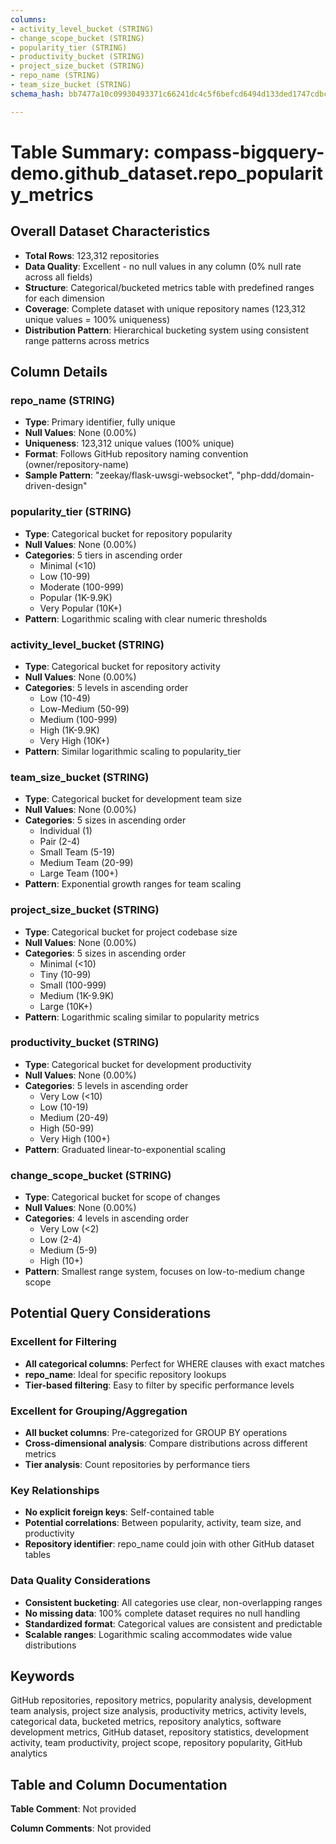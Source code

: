 ```yaml
---
columns:
- activity_level_bucket (STRING)
- change_scope_bucket (STRING)
- popularity_tier (STRING)
- productivity_bucket (STRING)
- project_size_bucket (STRING)
- repo_name (STRING)
- team_size_bucket (STRING)
schema_hash: bb7477a10c09930493371c66241dc4c5f6befcd6494d133ded1747cdbc92e464

---
```

# Table Summary: compass-bigquery-demo.github_dataset.repo_popularity_metrics

## Overall Dataset Characteristics

- **Total Rows**: 123,312 repositories
- **Data Quality**: Excellent - no null values in any column (0% null rate across all fields)
- **Structure**: Categorical/bucketed metrics table with predefined ranges for each dimension
- **Coverage**: Complete dataset with unique repository names (123,312 unique values = 100% uniqueness)
- **Distribution Pattern**: Hierarchical bucketing system using consistent range patterns across metrics

## Column Details

### repo_name (STRING)
- **Type**: Primary identifier, fully unique
- **Null Values**: None (0.00%)
- **Uniqueness**: 123,312 unique values (100% unique)
- **Format**: Follows GitHub repository naming convention (owner/repository-name)
- **Sample Pattern**: "zeekay/flask-uwsgi-websocket", "php-ddd/domain-driven-design"

### popularity_tier (STRING)
- **Type**: Categorical bucket for repository popularity
- **Null Values**: None (0.00%)
- **Categories**: 5 tiers in ascending order
  - Minimal (<10)
  - Low (10-99)
  - Moderate (100-999)
  - Popular (1K-9.9K)
  - Very Popular (10K+)
- **Pattern**: Logarithmic scaling with clear numeric thresholds

### activity_level_bucket (STRING)
- **Type**: Categorical bucket for repository activity
- **Null Values**: None (0.00%)
- **Categories**: 5 levels in ascending order
  - Low (10-49)
  - Low-Medium (50-99)
  - Medium (100-999)
  - High (1K-9.9K)
  - Very High (10K+)
- **Pattern**: Similar logarithmic scaling to popularity_tier

### team_size_bucket (STRING)
- **Type**: Categorical bucket for development team size
- **Null Values**: None (0.00%)
- **Categories**: 5 sizes in ascending order
  - Individual (1)
  - Pair (2-4)
  - Small Team (5-19)
  - Medium Team (20-99)
  - Large Team (100+)
- **Pattern**: Exponential growth ranges for team scaling

### project_size_bucket (STRING)
- **Type**: Categorical bucket for project codebase size
- **Null Values**: None (0.00%)
- **Categories**: 5 sizes in ascending order
  - Minimal (<10)
  - Tiny (10-99)
  - Small (100-999)
  - Medium (1K-9.9K)
  - Large (10K+)
- **Pattern**: Logarithmic scaling similar to popularity metrics

### productivity_bucket (STRING)
- **Type**: Categorical bucket for development productivity
- **Null Values**: None (0.00%)
- **Categories**: 5 levels in ascending order
  - Very Low (<10)
  - Low (10-19)
  - Medium (20-49)
  - High (50-99)
  - Very High (100+)
- **Pattern**: Graduated linear-to-exponential scaling

### change_scope_bucket (STRING)
- **Type**: Categorical bucket for scope of changes
- **Null Values**: None (0.00%)
- **Categories**: 4 levels in ascending order
  - Very Low (<2)
  - Low (2-4)
  - Medium (5-9)
  - High (10+)
- **Pattern**: Smallest range system, focuses on low-to-medium change scope

## Potential Query Considerations

### Excellent for Filtering
- **All categorical columns**: Perfect for WHERE clauses with exact matches
- **repo_name**: Ideal for specific repository lookups
- **Tier-based filtering**: Easy to filter by specific performance levels

### Excellent for Grouping/Aggregation
- **All bucket columns**: Pre-categorized for GROUP BY operations
- **Cross-dimensional analysis**: Compare distributions across different metrics
- **Tier analysis**: Count repositories by performance tiers

### Key Relationships
- **No explicit foreign keys**: Self-contained table
- **Potential correlations**: Between popularity, activity, team size, and productivity
- **Repository identifier**: repo_name could join with other GitHub dataset tables

### Data Quality Considerations
- **Consistent bucketing**: All categories use clear, non-overlapping ranges
- **No missing data**: 100% complete dataset requires no null handling
- **Standardized format**: Categorical values are consistent and predictable
- **Scalable ranges**: Logarithmic scaling accommodates wide value distributions

## Keywords

GitHub repositories, repository metrics, popularity analysis, development team analysis, project size analysis, productivity metrics, activity levels, categorical data, bucketed metrics, repository analytics, software development metrics, GitHub dataset, repository statistics, development activity, team productivity, project scope, repository popularity, GitHub analytics

## Table and Column Documentation

**Table Comment**: Not provided

**Column Comments**: Not provided